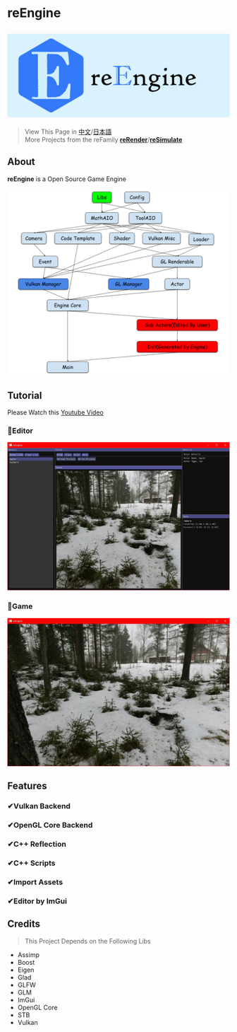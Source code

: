 # reEngine
![reEngine](readMe/reEngine.png)
---
> View This Page in [中文](readMe/readMe_CN.md)/[日本語](readMe/readMe_JP.md)  
> More Projects from the reFamily [**reRender**](https://github.com/GZhonghui/reRender)/[**reSimulate**](https://github.com/GZhonghui/reSimulate)

## About
**reEngine** is a Open Source Game Engine

![Layout](readMe/Layout.png)

## Tutorial
Please Watch this [Youtube Video](https://www.youtube.com/channel/UCa0G_UHT3j2vzTHHy_2CN2w)

### 🚩Editor
![Editor](readMe/Editor.jpg)
### 🚩Game
![Game](readMe/Game.jpg)

## Features
### ✔Vulkan Backend
### ✔OpenGL Core Backend
### ✔C++ Reflection
### ✔C++ Scripts
### ✔Import Assets
### ✔Editor by ImGui

## Credits
> This Project Depends on the Following Libs
* Assimp
* Boost
* Eigen
* Glad
* GLFW
* GLM
* ImGui
* OpenGL Core
* STB
* Vulkan

